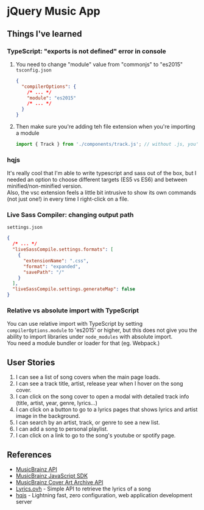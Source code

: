 # jQuery Music App

## Things I've learned

### TypeScript: "exports is not defined" error in console

1. You need to change "module" value from "commonjs" to "es2015"
   `tsconfig.json`

   ```json
   {
     "compilerOptions": {
       /* ... */
       "module": "es2015"
       /* ... */
     }
   }
   ```

2. Then make sure you're adding teh file extension when you're importing a module

   ```js
   import { Track } from './components/track.js'; // without .js, you'll see 404 file not found
   ```

### hqjs

It's really cool that I'm able to write typescript and sass out of the box, but I needed an option to choose different targets (ES5 vs ES6) and between minified/non-minified version.  
Also, the vsc extension feels a little bit intrusive to show its own commands (not just one!) in every time I right-click on a file.

### Live Sass Compiler: changing output path

`settings.json`

```json
{
  /* ... */
  "liveSassCompile.settings.formats": [
    {
      "extensionName": ".css",
      "format": "expanded",
      "savePath": "/"
    }
  ],
  "liveSassCompile.settings.generateMap": false
}
```

### Relative vs absolute import with TypeScript

You can use relative import with TypeScript by setting `compilerOptions.module` to 'es2015' or higher, but this does not give you the ability to import libraries under `node_modules` with absolute import.  
You need a module bundler or loader for that (eg. Webpack.)

## User Stories

1. I can see a list of song covers when the main page loads.
2. I can see a track title, artist, release year when I hover on the song cover.
3. I can click on the song cover to open a modal with detailed track info (title, artist, year, genre, lyrics...)
4. I can click on a button to go to a lyrics pages that shows lyrics and artist image in the background.
5. I can search by an artist, track, or genre to see a new list.
6. I can add a song to personal playlist.
7. I can click on a link to go to the song's youtube or spotify page.

## References

- [MusicBrainz API](https://musicbrainz.org/doc/MusicBrainz_API)
- [MusicBrainz JavaScript SDK](https://github.com/Borewit/musicbrainz-api)
- [MusicBrainz Cover Art Archive API](https://musicbrainz.org/doc/Cover_Art_Archive/API)
- [Lyrics.ovh](http://docs.lyricsovh.apiary.io/) - Simple API to retrieve the lyrics of a song
- [hqjs](https://github.com/hqjs/hq) - Lightning fast, zero configuration, web application development server
